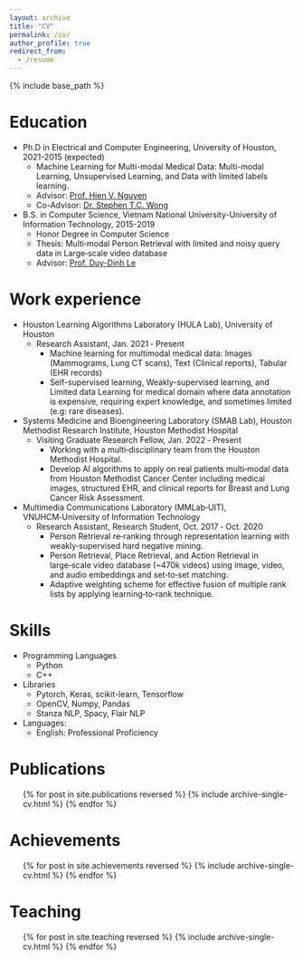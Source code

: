 ```yaml
---
layout: archive
title: "CV"
permalink: /cv/
author_profile: true
redirect_from:
  - /resume
---
```


{% include base_path %}

Education
======
* Ph.D in Electrical and Computer Engineering, University of Houston, 2021-2015 (expected)
  * Machine Learning for Multi-modal Medical Data: Multi-modal Learning, Unsupervised Learning, and Data with limited labels learning.
  * Advisor: [Prof. Hien V. Nguyen](https://www.hvnguyen.com/)
  * Co-Advisor: [Dr. Stephen T.C. Wong](https://scholar.google.com/citations?user=C2gJxXYAAAAJ&hl=en)
* B.S. in Computer Science, Vietnam National University-University of Information Technology, 2015-2019
  * Honor Degree in Computer Science
  * Thesis: Multi‑modal Person Retrieval with limited and noisy query data in Large‑scale video database
  * Advisor: [Prof. Duy-Dinh Le](https://researchmap.jp/ledduy)

Work experience
======
* Houston Learning Algorithms Laboratory (HULA Lab), University of Houston
  * Research Assistant, Jan. 2021 ‑ Present
	* Machine learning for multimodal medical data: Images (Mammograms, Lung CT scans), Text (Clinical reports), Tabular (EHR records)
	* Self-supervised learning, Weakly-supervised learning, and Limited data Learning for medical domain where data annotation is expensive, requiring expert knowledge, and sometimes limited (e.g: rare diseases).
* Systems Medicine and Bioengineering Laboratory (SMAB Lab), Houston Methodist Research Institute, Houston Methodist Hospital
  * Visiting Graduate Research Fellow, Jan. 2022 ‑ Present
	* Working with a multi‑disciplinary team from the Houston Methodist Hospital.
	* Develop AI algorithms to apply on real patients multi‑modal data from Houston Methodist Cancer Center including medical images, structured EHR, and clinical reports for Breast and Lung Cancer Risk Assessment.
* Multimedia Communications Laboratory (MMLab‑UIT), VNUHCM‑University of Information Technology
  * Research Assistant, Research Student, Oct. 2017 ‑ Oct. 2020
	* Person Retrieval re‑ranking through representation learning with weakly‑supervised hard negative mining.
	* Person Retrieval, Place Retrieval, and Action Retrieval in large‑scale video database (~470k videos) using image, video, and audio embeddings and set‑to‑set matching.
	* Adaptive weighting scheme for effective fusion of multiple rank lists by applying learning‑to‑rank technique.
  
Skills
======
* Programming Languages
  * Python
  * C++ 
* Libraries 
  * Pytorch, Keras, scikit-learn, Tensorflow
  * OpenCV, Numpy, Pandas
  * Stanza NLP, Spacy, Flair NLP
* Languages:
  * English: Professional Proficiency 

Publications
======
  <ul>{% for post in site.publications reversed %}
    {% include archive-single-cv.html %}
  {% endfor %}</ul>

Achievements
======
  <ul>{% for post in site.achievements reversed %}
    {% include archive-single-cv.html %}
  {% endfor %}</ul>
  
Teaching
======
  <ul>{% for post in site.teaching reversed %}
    {% include archive-single-cv.html %}
  {% endfor %}</ul>
  
